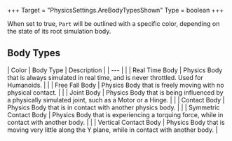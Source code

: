 +++
Target = "PhysicsSettings.AreBodyTypesShown"
Type = boolean
+++

When set to true, `Part` will be outlined with a specific color, depending on the state of its root simulation body.## Body Types| Color | Body Type | Description || --- ||  | Real Time Body | Physics Body that is always simulated in real time, and is never throttled. Used for Humanoids. ||  | Free Fall Body | Physics Body that is freely moving with no physical contact. ||  | Joint Body | Physics Body that is being influenced by a physically simulated joint, such as a Motor or a Hinge. ||  | Contact Body | Physics Body that is in contact with another physics body. ||  | Symmetric Contact Body | Physics Body that is experiencing a torquing force, while in contact with another body. ||  | Vertical Contact Body | Physics Body that is moving very little along the Y plane, while in contact with another body. |
